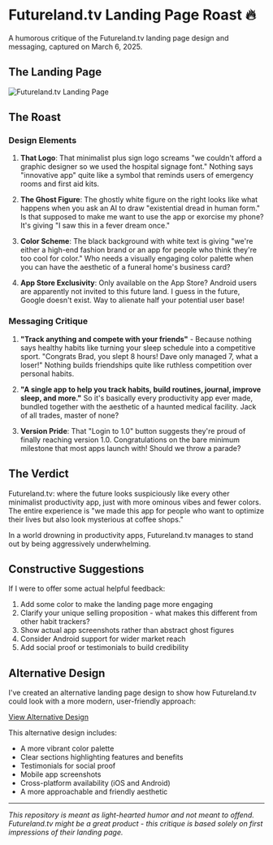 # Futureland.tv Landing Page Roast 🔥

A humorous critique of the Futureland.tv landing page design and messaging, captured on March 6, 2025.

## The Landing Page

![Futureland.tv Landing Page](assets/futureland-screenshot.png)

## The Roast

### Design Elements

1. **That Logo**: That minimalist plus sign logo screams "we couldn't afford a graphic designer so we used the hospital signage font." Nothing says "innovative app" quite like a symbol that reminds users of emergency rooms and first aid kits.

2. **The Ghost Figure**: The ghostly white figure on the right looks like what happens when you ask an AI to draw "existential dread in human form." Is that supposed to make me want to use the app or exorcise my phone? It's giving "I saw this in a fever dream once."

3. **Color Scheme**: The black background with white text is giving "we're either a high-end fashion brand or an app for people who think they're too cool for color." Who needs a visually engaging color palette when you can have the aesthetic of a funeral home's business card?

4. **App Store Exclusivity**: Only available on the App Store? Android users are apparently not invited to this future land. I guess in the future, Google doesn't exist. Way to alienate half your potential user base!

### Messaging Critique

1. **"Track anything and compete with your friends"** - Because nothing says healthy habits like turning your sleep schedule into a competitive sport. "Congrats Brad, you slept 8 hours! Dave only managed 7, what a loser!" Nothing builds friendships quite like ruthless competition over personal habits.

2. **"A single app to help you track habits, build routines, journal, improve sleep, and more."** So it's basically every productivity app ever made, bundled together with the aesthetic of a haunted medical facility. Jack of all trades, master of none?

3. **Version Pride**: That "Login to 1.0" button suggests they're proud of finally reaching version 1.0. Congratulations on the bare minimum milestone that most apps launch with! Should we throw a parade?

## The Verdict

Futureland.tv: where the future looks suspiciously like every other minimalist productivity app, just with more ominous vibes and fewer colors. The entire experience is "we made this app for people who want to optimize their lives but also look mysterious at coffee shops."

In a world drowning in productivity apps, Futureland.tv manages to stand out by being aggressively underwhelming.

## Constructive Suggestions

If I were to offer some actual helpful feedback:

1. Add some color to make the landing page more engaging
2. Clarify your unique selling proposition - what makes this different from other habit trackers?
3. Show actual app screenshots rather than abstract ghost figures
4. Consider Android support for wider market reach
5. Add social proof or testimonials to build credibility

## Alternative Design

I've created an alternative landing page design to show how Futureland.tv could look with a more modern, user-friendly approach:

[View Alternative Design](alternative-design.html)

This alternative design includes:
- A more vibrant color palette
- Clear sections highlighting features and benefits
- Testimonials for social proof
- Mobile app screenshots
- Cross-platform availability (iOS and Android)
- A more approachable and friendly aesthetic

---

*This repository is meant as light-hearted humor and not meant to offend. Futureland.tv might be a great product - this critique is based solely on first impressions of their landing page.*